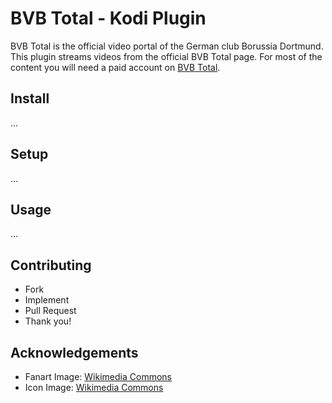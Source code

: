 # BVB Total - Kodi Plugin

BVB Total is the official video portal of the German club Borussia Dortmund.
This plugin streams videos from the official BVB Total page.
For most of the content you will need a paid account on [BVB Total](https://www.bvbtotal.de).

## Install

...

## Setup

...

## Usage

...

## Contributing

- Fork
- Implement
- Pull Request
- Thank you!

## Acknowledgements

- Fanart Image: [Wikimedia Commons](https://commons.wikimedia.org/wiki/File:Borussia_Dortmund_logo.svg)
- Icon Image: [Wikimedia Commons](https://commons.wikimedia.org/wiki/File:Borussia_Dortmund_Hannover_96.jpg)
